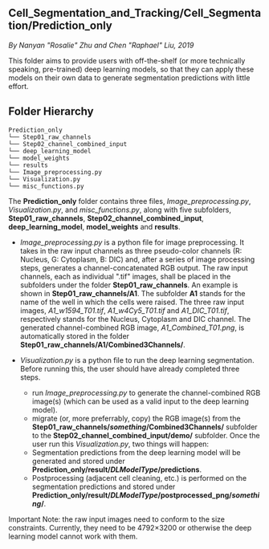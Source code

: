 ## Cell_Segmentation_and_Tracking/Cell_Segmentation/Prediction_only
*By Nanyan "Rosalie" Zhu and Chen "Raphael" Liu, 2019*

This folder aims to provide users with off-the-shelf (or more technically speaking, pre-trained) deep learning models, so that they can apply these models on their own data to generate segmentation predictions with little effort.

## Folder Hierarchy
```
Prediction_only
└── Step01_raw_channels
└── Step02_channel_combined_input
└── deep_learning_model
└── model_weights
└── results
└── Image_preprocessing.py
└── Visualization.py
└── misc_functions.py
```

The **Prediction_only** folder contains three files, *Image_preprocessing.py*, *Visualization.py*, and *misc_functions.py*, along with five subfolders, **Step01_raw_channels**, **Step02_channel_combined_input**, **deep_learning_model**, **model_weights** and **results**.

- *Image_preprocessing.py* is a python file for image preprocessing. It takes in the raw input channels as three pseudo-color channels (R: Nucleus, G: Cytoplasm, B: DIC) and, after a series of image processing steps, generates a channel-concatenated RGB output. The raw input channels, each as individual ".tif" images, shall be placed in the subfolders under the folder **Step01_raw_channels**. An example is shown in **Step01_raw_channels/A1**. The subfolder **A1** stands for the name of the well in which the cells were raised. The three raw input images, *A1_w1594_T01.tif*, *A1_w4Cy5_T01.tif* and *A1_DIC_T01.tif*, respectively stands for the Nucleus, Cytoplasm and DIC channel. The generated channel-combined RGB image, *A1_Combined_T01.png*, is automatically stored in the folder **Step01_raw_channels/A1/Combined3Channels/**.

- *Visualization.py* is a python file to run the deep learning segmentation. Before running this, the user should have already completed three steps.
    - run *Image_preprocessing.py* to generate the channel-combined RGB image(s) (which can be used as a valid input to the deep learning model).
    - migrate (or, more preferrably, copy) the RGB image(s) from the **Step01_raw_channels/*something*/Combined3Channels/** subfolder to the **Step02_channel_combined_input/demo/** subfolder.
Once the user run this *Visualization.py*, two things will happen:
    - Segmentation predictions from the deep learning model will be generated and stored under **Prediction_only/result/*DLModelType*/predictions**.
    - Postprocessing (adjacent cell cleaning, etc.) is performed on the segmentation predictions and stored under **Prediction_only/result/*DLModelType*/postprocessed_png/*something*/**.


Important Note: the raw input images need to conform to the size constraints. Currently, they need to be 4792$\times$3200 or otherwise the deep learning model cannot work with them.

